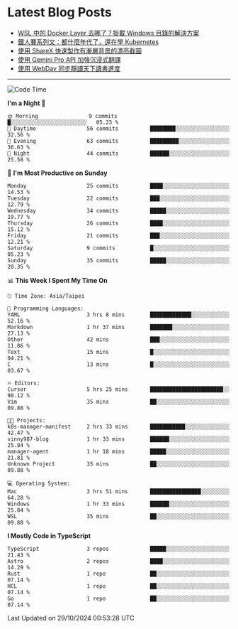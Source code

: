 # Latest Blog Posts
<!-- BLOG-POST-LIST:START -->
- [WSL 中的 Docker Layer 去哪了？掛載 Windows 目錄的解決方案](https://www.vinny987.xyz/blog/2024/where-are-docker-layers-in-wsl-a-simple-mount-solution/)
- [鐵人賽系列文：都什麼年代了，還在學 Kubernetes](https://www.vinny987.xyz/blog/2024/ithome-ironman-2024-thoughts/)
- [使用 ShareX 快速製作有漸層背景的漂亮截圖](https://www.vinny987.xyz/blog/2024/use-sharex-to-quickly-create-beautiful-screenshots-with-gradient-backgrounds/)
- [使用 Gemini Pro API 加強沉浸式翻譯](https://www.vinny987.xyz/blog/2024/enhance-immersive-translation-using-the-gemini-pro-api/)
- [使用 WebDav 同步靜讀天下讀書進度](https://www.vinny987.xyz/blog/2024/use-webdav-to-sync-reading-progress-on-moon-app/)
<!-- BLOG-POST-LIST:END -->

---

<!--START_SECTION:waka-->
![Code Time](http://img.shields.io/badge/Code%20Time-428%20hrs%2013%20mins-blue)

**I'm a Night 🦉** 

```text
🌞 Morning                9 commits           █░░░░░░░░░░░░░░░░░░░░░░░░   05.23 % 
🌆 Daytime                56 commits          ████████░░░░░░░░░░░░░░░░░   32.56 % 
🌃 Evening                63 commits          █████████░░░░░░░░░░░░░░░░   36.63 % 
🌙 Night                  44 commits          ██████░░░░░░░░░░░░░░░░░░░   25.58 % 
```
📅 **I'm Most Productive on Sunday** 

```text
Monday                   25 commits          ████░░░░░░░░░░░░░░░░░░░░░   14.53 % 
Tuesday                  22 commits          ███░░░░░░░░░░░░░░░░░░░░░░   12.79 % 
Wednesday                34 commits          █████░░░░░░░░░░░░░░░░░░░░   19.77 % 
Thursday                 26 commits          ████░░░░░░░░░░░░░░░░░░░░░   15.12 % 
Friday                   21 commits          ███░░░░░░░░░░░░░░░░░░░░░░   12.21 % 
Saturday                 9 commits           █░░░░░░░░░░░░░░░░░░░░░░░░   05.23 % 
Sunday                   35 commits          █████░░░░░░░░░░░░░░░░░░░░   20.35 % 
```


📊 **This Week I Spent My Time On** 

```text
🕑︎ Time Zone: Asia/Taipei

💬 Programming Languages: 
YAML                     3 hrs 8 mins        █████████████░░░░░░░░░░░░   52.16 % 
Markdown                 1 hr 37 mins        ███████░░░░░░░░░░░░░░░░░░   27.13 % 
Other                    42 mins             ███░░░░░░░░░░░░░░░░░░░░░░   11.86 % 
Text                     15 mins             █░░░░░░░░░░░░░░░░░░░░░░░░   04.21 % 
C                        13 mins             █░░░░░░░░░░░░░░░░░░░░░░░░   03.67 % 

🔥 Editors: 
Cursor                   5 hrs 25 mins       ███████████████████████░░   90.12 % 
Vim                      35 mins             ██░░░░░░░░░░░░░░░░░░░░░░░   09.88 % 

🐱‍💻 Projects: 
k8s-manager-manifest     2 hrs 33 mins       ███████████░░░░░░░░░░░░░░   42.47 % 
vinny987-blog            1 hr 33 mins        ██████░░░░░░░░░░░░░░░░░░░   25.84 % 
manager-agent            1 hr 18 mins        █████░░░░░░░░░░░░░░░░░░░░   21.81 % 
Unknown Project          35 mins             ██░░░░░░░░░░░░░░░░░░░░░░░   09.88 % 

💻 Operating System: 
Mac                      3 hrs 51 mins       ████████████████░░░░░░░░░   64.28 % 
Windows                  1 hr 33 mins        ██████░░░░░░░░░░░░░░░░░░░   25.84 % 
WSL                      35 mins             ██░░░░░░░░░░░░░░░░░░░░░░░   09.88 % 
```

**I Mostly Code in TypeScript** 

```text
TypeScript               3 repos             █████░░░░░░░░░░░░░░░░░░░░   21.43 % 
Astro                    2 repos             ████░░░░░░░░░░░░░░░░░░░░░   14.29 % 
Rust                     1 repo              ██░░░░░░░░░░░░░░░░░░░░░░░   07.14 % 
HCL                      1 repo              ██░░░░░░░░░░░░░░░░░░░░░░░   07.14 % 
Go                       1 repo              ██░░░░░░░░░░░░░░░░░░░░░░░   07.14 % 
```




 Last Updated on 29/10/2024 00:53:28 UTC
<!--END_SECTION:waka-->

<!--
**vincent97277/vincent97277** is a ✨ _special_ ✨ repository because its `README.md` (this file) appears on your GitHub profile.

Here are some ideas to get you started:

- 🔭 I’m currently working on ...
- 🌱 I’m currently learning ...
- 👯 I’m looking to collaborate on ...
- 🤔 I’m looking for help with ...
- 💬 Ask me about ...
- 📫 How to reach me: ...
- 😄 Pronouns: ...
- ⚡ Fun fact: ...
-->
